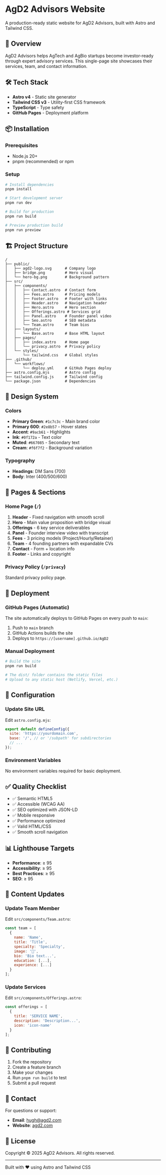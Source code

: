 # AgD2 Advisors Website

A production-ready static website for AgD2 Advisors, built with Astro and Tailwind CSS.

## 🚀 Overview

AgD2 Advisors helps AgTech and AgBio startups become investor-ready through expert advisory services. This single-page site showcases their services, team, and contact information.

## 🛠️ Tech Stack

- **Astro v4** - Static site generator
- **Tailwind CSS v3** - Utility-first CSS framework
- **TypeScript** - Type safety
- **GitHub Pages** - Deployment platform

## 📦 Installation

### Prerequisites

- Node.js 20+
- pnpm (recommended) or npm

### Setup

```bash
# Install dependencies
pnpm install

# Start development server
pnpm run dev

# Build for production
pnpm run build

# Preview production build
pnpm run preview
```

## 🏗️ Project Structure

```
/
├── public/
│   ├── agd2-logo.svg      # Company logo
│   ├── bridge.png         # Hero visual
│   └── hero-bg.png        # Background pattern
├── src/
│   ├── components/
│   │   ├── Contact.astro  # Contact form
│   │   ├── Fees.astro     # Pricing models
│   │   ├── Footer.astro   # Footer with links
│   │   ├── Header.astro   # Navigation header
│   │   ├── Hero.astro     # Hero section
│   │   ├── Offerings.astro # Services grid
│   │   ├── Panel.astro    # Founder panel video
│   │   ├── Seo.astro      # SEO metadata
│   │   └── Team.astro     # Team bios
│   ├── layouts/
│   │   └── Base.astro     # Base HTML layout
│   ├── pages/
│   │   ├── index.astro    # Home page
│   │   └── privacy.astro  # Privacy policy
│   └── styles/
│       └── tailwind.css   # Global styles
├── .github/
│   └── workflows/
│       └── deploy.yml     # GitHub Pages deploy
├── astro.config.mjs       # Astro config
├── tailwind.config.js     # Tailwind config
└── package.json           # Dependencies
```

## 🎨 Design System

### Colors

- **Primary Green**: `#1c7c3c` - Main brand color
- **Primary 600**: `#2e8b57` - Hover states
- **Accent**: `#9acb61` - Highlights
- **Ink**: `#0f172a` - Text color
- **Muted**: `#667085` - Secondary text
- **Cream**: `#f6f7f2` - Background variation

### Typography

- **Headings**: DM Sans (700)
- **Body**: Inter (400/500/600)

## 📄 Pages & Sections

### Home Page (`/`)

1. **Header** - Fixed navigation with smooth scroll
2. **Hero** - Main value proposition with bridge visual
3. **Offerings** - 6 key service deliverables
4. **Panel** - Founder interview video with transcript
5. **Fees** - 3 pricing models (Project/Hourly/Retainer)
6. **Team** - 4 founding partners with expandable CVs
7. **Contact** - Form + location info
8. **Footer** - Links and copyright

### Privacy Policy (`/privacy`)

Standard privacy policy page.

## 🚀 Deployment

### GitHub Pages (Automatic)

The site automatically deploys to GitHub Pages on every push to `main`:

1. Push to `main` branch
2. GitHub Actions builds the site
3. Deploys to `https://[username].github.io/AgD2`

### Manual Deployment

```bash
# Build the site
pnpm run build

# The dist/ folder contains the static files
# Upload to any static host (Netlify, Vercel, etc.)
```

## 🔧 Configuration

### Update Site URL

Edit `astro.config.mjs`:

```js
export default defineConfig({
  site: 'https://yourdomain.com',
  base: '/', // or '/subpath' for subdirectories
  // ...
});
```

### Environment Variables

No environment variables required for basic deployment.

## ✅ Quality Checklist

- ✅ Semantic HTML5
- ✅ Accessible (WCAG AA)
- ✅ SEO optimized with JSON-LD
- ✅ Mobile responsive
- ✅ Performance optimized
- ✅ Valid HTML/CSS
- ✅ Smooth scroll navigation

## 📊 Lighthouse Targets

- **Performance**: ≥ 95
- **Accessibility**: ≥ 95
- **Best Practices**: ≥ 95
- **SEO**: ≥ 95

## 📝 Content Updates

### Update Team Member

Edit `src/components/Team.astro`:

```js
const team = [
  {
    name: 'Name',
    title: 'Title',
    specialty: 'Specialty',
    image: '🧑',
    bio: 'Bio text...',
    education: [...],
    experience: [...]
  }
];
```

### Update Services

Edit `src/components/Offerings.astro`:

```js
const offerings = [
  {
    title: 'SERVICE NAME',
    description: 'Description...',
    icon: 'icon-name'
  }
];
```

## 🤝 Contributing

1. Fork the repository
2. Create a feature branch
3. Make your changes
4. Run `pnpm run build` to test
5. Submit a pull request

## 📧 Contact

For questions or support:

- **Email**: hugh@agd2.com
- **Website**: [agd2.com](https://agd2.com)

## 📜 License

Copyright © 2025 AgD2 Advisors. All rights reserved.

---

Built with ❤️ using Astro and Tailwind CSS
